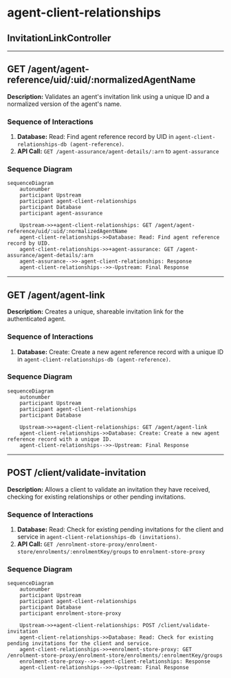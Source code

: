 # agent-client-relationships

## InvitationLinkController

---

## GET /agent/agent-reference/uid/:uid/:normalizedAgentName

**Description:** Validates an agent's invitation link using a unique ID and a normalized version of the agent's name.

### Sequence of Interactions

1. **Database:** Read: Find agent reference record by UID in `agent-client-relationships-db (agent-reference)`.
2. **API Call:** `GET /agent-assurance/agent-details/:arn` to `agent-assurance`

### Sequence Diagram

```mermaid
sequenceDiagram
    autonumber
    participant Upstream
    participant agent-client-relationships
    participant Database
    participant agent-assurance

    Upstream->>+agent-client-relationships: GET /agent/agent-reference/uid/:uid/:normalizedAgentName
    agent-client-relationships->>Database: Read: Find agent reference record by UID.
    agent-client-relationships->>+agent-assurance: GET /agent-assurance/agent-details/:arn
    agent-assurance-->>-agent-client-relationships: Response
    agent-client-relationships-->>-Upstream: Final Response
```

---

## GET /agent/agent-link

**Description:** Creates a unique, shareable invitation link for the authenticated agent.

### Sequence of Interactions

1. **Database:** Create: Create a new agent reference record with a unique ID in `agent-client-relationships-db (agent-reference)`.

### Sequence Diagram

```mermaid
sequenceDiagram
    autonumber
    participant Upstream
    participant agent-client-relationships
    participant Database

    Upstream->>+agent-client-relationships: GET /agent/agent-link
    agent-client-relationships->>Database: Create: Create a new agent reference record with a unique ID.
    agent-client-relationships-->>-Upstream: Final Response
```

---

## POST /client/validate-invitation

**Description:** Allows a client to validate an invitation they have received, checking for existing relationships or other pending invitations.

### Sequence of Interactions

1. **Database:** Read: Check for existing pending invitations for the client and service in `agent-client-relationships-db (invitations)`.
2. **API Call:** `GET /enrolment-store-proxy/enrolment-store/enrolments/:enrolmentKey/groups` to `enrolment-store-proxy`

### Sequence Diagram

```mermaid
sequenceDiagram
    autonumber
    participant Upstream
    participant agent-client-relationships
    participant Database
    participant enrolment-store-proxy

    Upstream->>+agent-client-relationships: POST /client/validate-invitation
    agent-client-relationships->>Database: Read: Check for existing pending invitations for the client and service.
    agent-client-relationships->>+enrolment-store-proxy: GET /enrolment-store-proxy/enrolment-store/enrolments/:enrolmentKey/groups
    enrolment-store-proxy-->>-agent-client-relationships: Response
    agent-client-relationships-->>-Upstream: Final Response
```
